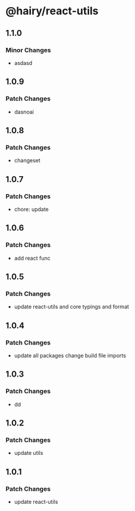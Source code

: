 # @hairy/react-utils

## 1.1.0

### Minor Changes

- asdasd

## 1.0.9

### Patch Changes

- dasnoai

## 1.0.8

### Patch Changes

- changeset

## 1.0.7

### Patch Changes

- chore: update

## 1.0.6

### Patch Changes

- add react func

## 1.0.5

### Patch Changes

- update react-utils and core typings and format

## 1.0.4

### Patch Changes

- update all packages change build file imports

## 1.0.3

### Patch Changes

- dd

## 1.0.2

### Patch Changes

- update utils

## 1.0.1

### Patch Changes

- update react-utils
